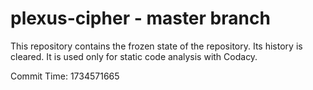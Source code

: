 # plexus-cipher - master branch

This repository contains the frozen state of the repository.
Its history is cleared. It is used only for static code
analysis with Codacy.

Commit Time: 1734571665